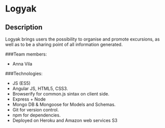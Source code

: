 # Logyak


## Description
Logyak brings users the possibility to organise and promote excursions, as well as to be a sharing point of all information generated.

###Team members:

* Anna Vila

###Technologies:

* JS (ES5)
* Angular JS, HTML5, CSS3.
* Browserify for common.js sintax on client side.
* Express + Node
* Mongo DB & Mongoose for Models and Schemas.
* Git for version control.
* npm for dependencies.
* Deployed on Heroku and Amazon web services S3
